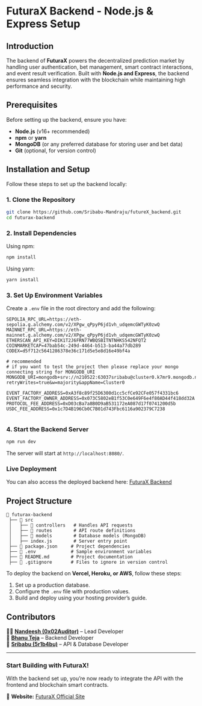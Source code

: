 # FuturaX Backend - Node.js & Express Setup

## Introduction

The backend of **FuturaX** powers the decentralized prediction market by handling user authentication, bet management, smart contract interactions, and event result verification. Built with **Node.js and Express**, the backend ensures seamless integration with the blockchain while maintaining high performance and security.

## Prerequisites

Before setting up the backend, ensure you have:

- **Node.js** (v16+ recommended)
- **npm** or **yarn**
- **MongoDB** (or any preferred database for storing user and bet data)
- **Git** (optional, for version control)

## Installation and Setup

Follow these steps to set up the backend locally:

### 1. Clone the Repository

```sh
git clone https://github.com/Sribabu-Mandraju/futureX_backend.git
cd futurax-backend
```

### 2. Install Dependencies

Using npm:

```sh
npm install
```

Using yarn:

```sh
yarn install
```

### 3. Set Up Environment Variables

Create a `.env` file in the root directory and add the following:

```env
SEPOLIA_RPC_URL=https://eth-sepolia.g.alchemy.com/v2/XPgw_qPpyP6jd1vh_udqemcGWTyK0zwQ
MAINNET_RPC_URL=https://eth-mainnet.g.alchemy.com/v2/XPgw_qPpyP6jd1vh_udqemcGWTyK0zwQ
ETHERSCAN_API_KEY=DIK1T2J6FRN77WBQSBITNTNHKS542NFQT2
COINMARKETCAP=47bab54c-249d-4464-b513-ba44a77db289
CODEX=d5f712c5641286378e36c171d5e5e8d16e49bf4a

# recommended
# if you want to test the project then please replace your mongo connecting string for MONGODB_URI
MONGODB_URI=mongodb+srv://n210522:63037sribabu@cluster0.k7mr9.mongodb.net/?retryWrites=true&w=majority&appName=Cluster0

EVENT_FACTORY_ADDRESS=0xA3f8c89f25D6300d1cc5cfCe92CFe057f4331bc6
EVENT_FACTORY_OWNER_ADDRESS=0x073C5802eB1f53C0e649F6e4f80AD44f418dd32A
PROTOCOL_FEE_ADDRESS=0xD03cBa7a8B0D9aB531172eA087d17f0741200d5b
USDC_FEE_ADDRESS=0x1c7D4B196Cb0C7B01d743Fbc6116a902379C7238


```

### 4. Start the Backend Server

```sh
npm run dev
```

The server will start at `http://localhost:8080/`.

### Live Deployment

You can also access the deployed backend here: [FuturaX Backend](https://your-deployed-link.com)

## Project Structure

```
📂 futurax-backend
 ├── 📂 src
 │   ├── 📂 controllers   # Handles API requests
 │   ├── 📂 routes        # API route definitions
 │   ├── 📂 models        # Database models (MongoDB)
 │   ├── index.js        # Server entry point
 ├── 📜 package.json     # Project dependencies
 ├── 📜 .env             # Sample environment variables
 ├── 📜 README.md        # Project documentation
 ├── 📜 .gitignore       # Files to ignore in version control
```




To deploy the backend on **Vercel, Heroku, or AWS**, follow these steps:

1. Set up a production database.
2. Configure the `.env` file with production values.
3. Build and deploy using your hosting provider’s guide.

## Contributors

👨‍💻 **[Nandeesh (0x02Auditor)](https://twitter.com/0x02Auditor)** – Lead Developer  
🔗 **[Bhanu Teja](https://twitter.com/BhanuTeja)** – Backend Developer  
🎨 **[Sribabu (5r1b4bu)](https://twitter.com/5r1b4bu)** – API & Database Developer  

---

### **Start Building with FuturaX!**

With the backend set up, you’re now ready to integrate the API with the frontend and blockchain smart contracts.

📌 **Website:** [FuturaX Official Site](https://future-x-ulpg.vercel.app)

